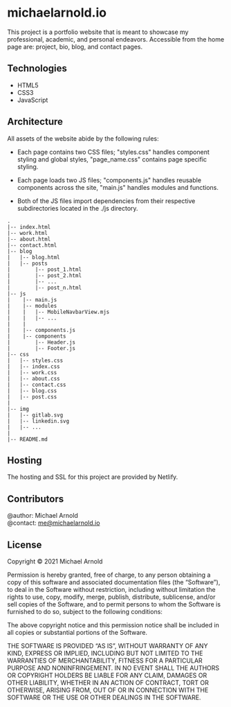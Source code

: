 # michaelarnold.io

This project is a portfolio website that is meant to showcase my professional,
academic, and personal endeavors. Accessible from the home page are: project,
bio, blog, and contact pages.

## Technologies
- HTML5
- CSS3
- JavaScript

## Architecture
All assets of the website abide by the following rules:

- Each page contains two CSS files; "styles.css" handles component styling and
global styles, "page_name.css" contains page specific styling.

- Each page loads two JS files; "components.js" handles reusable
components across the site, "main.js" handles modules and functions.

- Both of the JS files import dependencies from their respective subdirectories
located in the ./js directory.

```
.
|-- index.html
|-- work.html
|-- about.html
|-- contact.html
|-- blog
|   |-- blog.html
|   |-- posts
|        |-- post_1.html
|        |-- post_2.html
|        |-- ...
|        |-- post_n.html
|-- js
|    |-- main.js
|    |-- modules
|    |   |-- MobileNavbarView.mjs
|    |   |-- ...
|    |
|    |-- components.js
|    |-- components
|        |-- Header.js
|        |-- Footer.js
|-- css
|   |-- styles.css
|   |-- index.css
|   |-- work.css
|   |-- about.css
|   |-- contact.css
|   |-- blog.css
|   |-- post.css
|
|-- img
|   |-- gitlab.svg
|   |-- linkedin.svg
|   |-- ...
|
|-- README.md
```

## Hosting
The hosting and SSL for this project are provided by Netlify.

## Contributors
@author: Michael Arnold \
@contact: me@michaelarnold.io

## License
Copyright © 2021 Michael Arnold

Permission is hereby granted, free of charge, to any person obtaining a copy of this software and associated documentation files (the “Software”), to deal in the Software without restriction, including without limitation the rights to use, copy, modify, merge, publish, distribute, sublicense, and/or sell copies of the Software, and to permit persons to whom the Software is furnished to do so, subject to the following conditions:

The above copyright notice and this permission notice shall be included in all copies or substantial portions of the Software.

THE SOFTWARE IS PROVIDED “AS IS”, WITHOUT WARRANTY OF ANY KIND, EXPRESS OR IMPLIED, INCLUDING BUT NOT LIMITED TO THE WARRANTIES OF MERCHANTABILITY, FITNESS FOR A PARTICULAR PURPOSE AND NONINFRINGEMENT. IN NO EVENT SHALL THE AUTHORS OR COPYRIGHT HOLDERS BE LIABLE FOR ANY CLAIM, DAMAGES OR OTHER LIABILITY, WHETHER IN AN ACTION OF CONTRACT, TORT OR OTHERWISE, ARISING FROM, OUT OF OR IN CONNECTION WITH THE SOFTWARE OR THE USE OR OTHER DEALINGS IN THE SOFTWARE.
